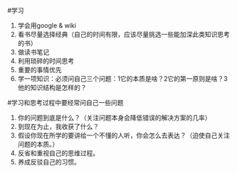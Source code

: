 #学习
1. 学会用google & wiki
2. 看书尽量选择经典（自己的时间有限，应该尽量挑选一些能加深此类知识思考的书）
3. 做读书笔记
4. 利用琐碎的时间思考
5. 重要的事情优先
6. 学一项知识：必须问自己三个问题：1它的本质是啥？2它的第一原则是啥？3他的知识结构是怎样的？

#学习和思考过程中要经常问自己一些问题
1. 你的问题到底是什么？（关注问题本身会降低错误的解决方案的几率）
2. 到现在为止，我收获了什么？
3. 假设你现在所学的要讲给一个不懂的人听，你会怎么去表达？（迫使自己关注问题的本质。）
4. 反省和重视自己的思维过程。
5. 养成反驳自己的习惯。
